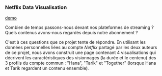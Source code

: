 
### Netflix Data Visualisation

[demo](https://boumaza-sebia.github.io/dataviz-netflix/)

Combien de temps passons-nous devant nos plateformes de streaming ? Quels contenus avons-nous regardés depuis notre abonnement ?

C'est à ces questions que ce projet tente de répondre. En utilisant les données personnelles liées au compte *Netflix* partagé par les deux auteurs de ce projet, nous avons construit une page contenant 4 visualisations qui décrivent les caractéristiques des visionnages (la durée et le centenu) des 3 profils du compte commun : "Hana", "Tarik" et "Together" (lorsque Hana et Tarik regardent un contenu ensemble).
